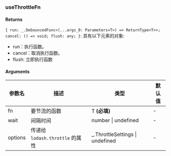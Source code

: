 ### useThrottleFn

#### Returns

`{ run: _.DebouncedFunc<(...args_0: Parameters<T>) => ReturnType<T>>; cancel: () => void; flush: any; }`: 具有以下元素的对象:

- run：执行函数。
- cancel：取消执行函数。
- flush: 立即执行函数

#### Arguments

| 参数名  | 描述                            | 类型                             | 默认值 |
| ------- | ------------------------------- | -------------------------------- | ------ |
| fn      | 要节流的函数                    | T **(必填)**                     | -      |
| wait    | 间隔时间                        | number \| undefined              | -      |
| options | 传递给 `lodash.throttle` 的属性 | \_.ThrottleSettings \| undefined | -      |
